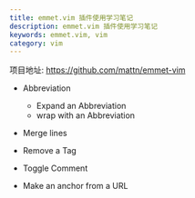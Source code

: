 ```yaml
---
title: emmet.vim 插件使用学习笔记
description: emmet.vim 插件使用学习笔记
keywords: emmet.vim, vim
category: vim
---
```


项目地址: <https://github.com/mattn/emmet-vim>

- Abbreviation

    - Expand an Abbreviation
    - wrap with an Abbreviation
    
- Merge lines
- Remove a Tag
- Toggle Comment
- Make an anchor from a URL
